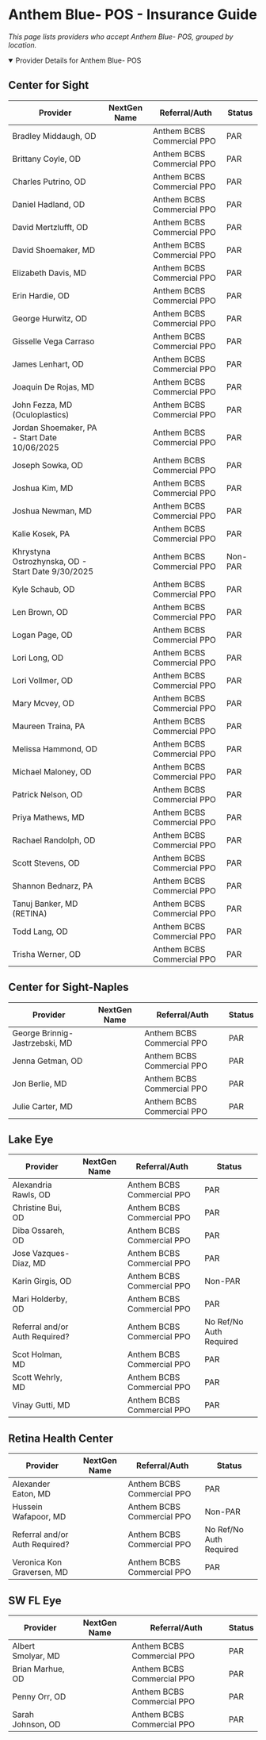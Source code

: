 # Anthem Blue- POS - Insurance Guide

*This page lists providers who accept Anthem Blue- POS, grouped by location.*

<details open><summary>Provider Details for Anthem Blue- POS</summary>

## Center for Sight

| Provider | NextGen Name | Referral/Auth | Status |
|----------|-------------|--------------|--------|
| Bradley Middaugh, OD |  | Anthem BCBS Commercial PPO | PAR |
| Brittany Coyle, OD |  | Anthem BCBS Commercial PPO | PAR |
| Charles Putrino, OD |  | Anthem BCBS Commercial PPO | PAR |
| Daniel Hadland, OD |  | Anthem BCBS Commercial PPO | PAR |
| David Mertzlufft, OD |  | Anthem BCBS Commercial PPO | PAR |
| David Shoemaker, MD |  | Anthem BCBS Commercial PPO | PAR |
| Elizabeth Davis, MD |  | Anthem BCBS Commercial PPO | PAR |
| Erin Hardie, OD |  | Anthem BCBS Commercial PPO | PAR |
| George Hurwitz, OD |  | Anthem BCBS Commercial PPO | PAR |
| Gisselle Vega Carraso |  | Anthem BCBS Commercial PPO | PAR |
| James Lenhart, OD |  | Anthem BCBS Commercial PPO | PAR |
| Joaquin De Rojas, MD |  | Anthem BCBS Commercial PPO | PAR |
| John Fezza, MD (Oculoplastics) |  | Anthem BCBS Commercial PPO | PAR |
| Jordan Shoemaker, PA - Start Date 10/06/2025 |  | Anthem BCBS Commercial PPO | PAR |
| Joseph Sowka, OD |  | Anthem BCBS Commercial PPO | PAR |
| Joshua Kim, MD |  | Anthem BCBS Commercial PPO | PAR |
| Joshua Newman, MD |  | Anthem BCBS Commercial PPO | PAR |
| Kalie Kosek, PA |  | Anthem BCBS Commercial PPO | PAR |
| Khrystyna Ostrozhynska, OD - Start Date 9/30/2025 |  | Anthem BCBS Commercial PPO | Non-PAR |
| Kyle Schaub, OD |  | Anthem BCBS Commercial PPO | PAR |
| Len Brown, OD |  | Anthem BCBS Commercial PPO | PAR |
| Logan Page, OD |  | Anthem BCBS Commercial PPO | PAR |
| Lori Long, OD |  | Anthem BCBS Commercial PPO | PAR |
| Lori Vollmer, OD |  | Anthem BCBS Commercial PPO | PAR |
| Mary Mcvey, OD |  | Anthem BCBS Commercial PPO | PAR |
| Maureen Traina, PA |  | Anthem BCBS Commercial PPO | PAR |
| Melissa Hammond, OD |  | Anthem BCBS Commercial PPO | PAR |
| Michael Maloney, OD |  | Anthem BCBS Commercial PPO | PAR |
| Patrick Nelson, OD |  | Anthem BCBS Commercial PPO | PAR |
| Priya Mathews, MD |  | Anthem BCBS Commercial PPO | PAR |
| Rachael Randolph, OD |  | Anthem BCBS Commercial PPO | PAR |
| Scott Stevens, OD |  | Anthem BCBS Commercial PPO | PAR |
| Shannon Bednarz, PA |  | Anthem BCBS Commercial PPO | PAR |
| Tanuj Banker, MD (RETINA) |  | Anthem BCBS Commercial PPO | PAR |
| Todd Lang, OD |  | Anthem BCBS Commercial PPO | PAR |
| Trisha Werner, OD |  | Anthem BCBS Commercial PPO | PAR |

## Center for Sight-Naples

| Provider | NextGen Name | Referral/Auth | Status |
|----------|-------------|--------------|--------|
| George Brinnig-Jastrzebski, MD |  | Anthem BCBS Commercial PPO | PAR |
| Jenna Getman, OD |  | Anthem BCBS Commercial PPO | PAR |
| Jon Berlie, MD |  | Anthem BCBS Commercial PPO | PAR |
| Julie Carter, MD |  | Anthem BCBS Commercial PPO | PAR |

## Lake Eye 

| Provider | NextGen Name | Referral/Auth | Status |
|----------|-------------|--------------|--------|
| Alexandria Rawls, OD |  | Anthem BCBS Commercial PPO | PAR |
| Christine Bui, OD |  | Anthem BCBS Commercial PPO | PAR |
| Diba Ossareh, OD |  | Anthem BCBS Commercial PPO | PAR |
| Jose Vazques-Diaz, MD |  | Anthem BCBS Commercial PPO | PAR |
| Karin Girgis, OD |  | Anthem BCBS Commercial PPO | Non-PAR |
| Mari Holderby, OD |  | Anthem BCBS Commercial PPO | PAR |
| Referral and/or Auth Required? |  | Anthem BCBS Commercial PPO | No Ref/No Auth Required |
| Scot Holman, MD |  | Anthem BCBS Commercial PPO | PAR |
| Scott Wehrly, MD |  | Anthem BCBS Commercial PPO | PAR |
| Vinay Gutti, MD |  | Anthem BCBS Commercial PPO | PAR |

## Retina Health Center

| Provider | NextGen Name | Referral/Auth | Status |
|----------|-------------|--------------|--------|
| Alexander Eaton, MD |  | Anthem BCBS Commercial PPO | PAR |
| Hussein Wafapoor, MD |  | Anthem BCBS Commercial PPO | Non-PAR |
| Referral and/or Auth Required? |  | Anthem BCBS Commercial PPO | No Ref/No Auth Required |
| Veronica Kon Graversen, MD |  | Anthem BCBS Commercial PPO | PAR |

## SW FL Eye

| Provider | NextGen Name | Referral/Auth | Status |
|----------|-------------|--------------|--------|
| Albert Smolyar, MD |  | Anthem BCBS Commercial PPO | PAR |
| Brian Marhue, OD |  | Anthem BCBS Commercial PPO | PAR |
| Penny Orr, OD |  | Anthem BCBS Commercial PPO | PAR |
| Sarah Johnson, OD |  | Anthem BCBS Commercial PPO | PAR |

</details>

